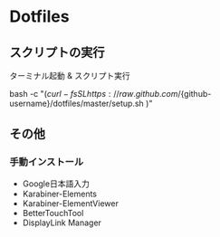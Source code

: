 # Dotfiles

## スクリプトの実行
ターミナル起動 & スクリプト実行

bash -c "$( curl -fsSL https://raw.github.com/${github-username}/dotfiles/master/setup.sh )"

## その他
### 手動インストール
- Google日本語入力
- Karabiner-Elements
- Karabiner-ElementViewer
- BetterTouchTool
- DisplayLink Manager